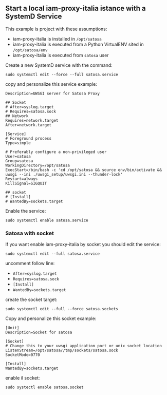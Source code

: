 ## Start a local iam-proxy-italia istance with a SystemD Service

This example is project with these assumptions:
* iam-proxy-italia is installed in `/opt/satosa`
* iam-proxy-italia is executed from a Python VirtualENV sited in `/opt/satosa/env`
* iam-proxy-italia is executed from `satosa` user

Create a new SystemD service with the command:
```
sudo systemctl edit --force --full satosa.service
```

copy and personalize this service example:
```
Description=UWSGI server for Satosa Proxy

## Socket
# After=syslog.target
# Requires=satosa.sock
## Network
Requires=network.target
After=network.target

[Service]
# Foreground process
Type=simple

# Preferably configure a non-privileged user
User=satosa
Group=satosa
WorkingDirectory=/opt/satosa
ExecStart=/bin/bash -c 'cd /opt/satosa && source env/bin/activate && uwsgi --ini ./uwsgi_setup/uwsgi.ini --thunder-lock'
Restart=always
KillSignal=SIGQUIT

## socket
# [Install]
# WantedBy=sockets.target
```
Enable the service:
```
sudo systemctl enable satosa.service
```

### Satosa with socket
If you want enable iam-proxy-italia by socket you should edit the service:
```
sudo systemctl edit --full satosa.service
```
uncomment follow line:
* `After=syslog.target`
* `Requires=satosa.sock`
* `[Install]`
* `WantedBy=sockets.target`

create the socket target:
```
sudo systemctl edit --full --force satosa.sockets
```

Copy and personalize this socket example:
```
[Unit]
Description=Socket for satosa

[Socket]
# Change this to your uwsgi application port or unix socket location
ListenStream=/opt/satosa//tmp/sockets/satosa.sock
SocketMode=0770

[Install]
WantedBy=sockets.target
```

enable il socket:
```
sudo systectl enable satosa.socket
```
